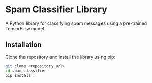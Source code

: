 # Spam Classifier Library

A Python library for classifying spam messages using a pre-trained TensorFlow model.

## Installation

Clone the repository and install the library using pip:

```bash
git clone <repository_url>
cd spam_classifier
pip install .
